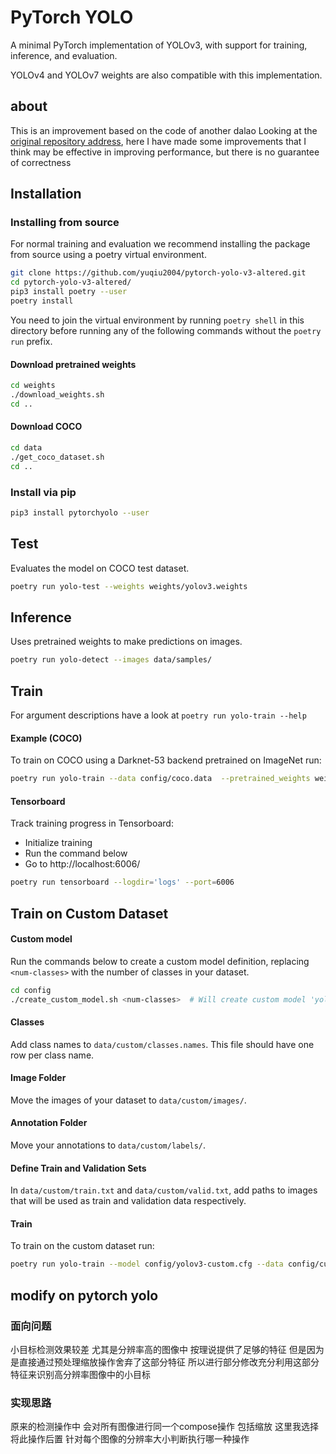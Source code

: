 # PyTorch YOLO
A minimal PyTorch implementation of YOLOv3, with support for training, inference, and evaluation.

YOLOv4 and YOLOv7 weights are also compatible with this implementation.

## about

This is an improvement based on the code of another dalao Looking at the [original repository address](https://github.com/eriklindernoren/PyTorch-YOLOv3), here I have made some improvements that I think may be effective in improving performance, but there is no guarantee of correctness

## Installation
### Installing from source

For normal training and evaluation we recommend installing the package from source using a poetry virtual environment.

```bash
git clone https://github.com/yuqiu2004/pytorch-yolo-v3-altered.git
cd pytorch-yolo-v3-altered/
pip3 install poetry --user
poetry install
```

You need to join the virtual environment by running `poetry shell` in this directory before running any of the following commands without the `poetry run` prefix.

#### Download pretrained weights

```bash
cd weights
./download_weights.sh
cd ..
```

#### Download COCO

```bash
cd data
./get_coco_dataset.sh
cd ..
```

### Install via pip

```bash
pip3 install pytorchyolo --user
```

## Test
Evaluates the model on COCO test dataset.

```bash
poetry run yolo-test --weights weights/yolov3.weights
```

## Inference
Uses pretrained weights to make predictions on images.

```bash
poetry run yolo-detect --images data/samples/
```

## Train
For argument descriptions have a look at `poetry run yolo-train --help`

#### Example (COCO)
To train on COCO using a Darknet-53 backend pretrained on ImageNet run:

```bash
poetry run yolo-train --data config/coco.data  --pretrained_weights weights/darknet53.conv.74
```

#### Tensorboard
Track training progress in Tensorboard:
* Initialize training
* Run the command below
* Go to http://localhost:6006/

```bash
poetry run tensorboard --logdir='logs' --port=6006
```

## Train on Custom Dataset

#### Custom model
Run the commands below to create a custom model definition, replacing `<num-classes>` with the number of classes in your dataset.

```bash
cd config 
./create_custom_model.sh <num-classes>  # Will create custom model 'yolov3-custom.cfg'
```

#### Classes
Add class names to `data/custom/classes.names`. This file should have one row per class name.

#### Image Folder
Move the images of your dataset to `data/custom/images/`.

#### Annotation Folder
Move your annotations to `data/custom/labels/`.

#### Define Train and Validation Sets
In `data/custom/train.txt` and `data/custom/valid.txt`, add paths to images that will be used as train and validation data respectively.

#### Train
To train on the custom dataset run:

```bash
poetry run yolo-train --model config/yolov3-custom.cfg --data config/custom.data
```

## modify on pytorch yolo

### 面向问题

小目标检测效果较差 尤其是分辨率高的图像中 按理说提供了足够的特征 但是因为是直接通过预处理缩放操作舍弃了这部分特征 所以进行部分修改充分利用这部分特征来识别高分辨率图像中的小目标

### 实现思路

原来的检测操作中 会对所有图像进行同一个compose操作 包括缩放 这里我选择将此操作后置 针对每个图像的分辨率大小判断执行哪一种操作